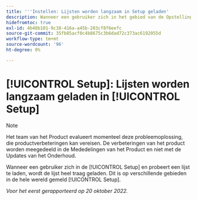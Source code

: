 ```yaml
---
title: '''Instellen: Lijsten worden langzaam in Setup geladen'
description: Wanneer een gebruiker zich in het gebied van de Opstelling bevindt en probeert om een lijst te laden, laadt de lijst zeer langzaam. Dit is gemeld op diverse gebieden door Opstelling.
hidefromtoc: true
exl-id: 4b48b101-9c38-416a-a45b-203cf8f6eefc
source-git-commit: 35fb85acf0c4b8675c3b6dad72c373ac6192055d
workflow-type: tm+mt
source-wordcount: '96'
ht-degree: 0%

---
```


# [!UICONTROL Setup]: Lijsten worden langzaam geladen in [!UICONTROL Setup]

<!--Converted to story-->

>[!NOTE]
>
>Het team van het Product evalueert momenteel deze probleemoplossing, die productverbeteringen kan vereisen. De verbeteringen van het product worden meegedeeld in de Mededelingen van het Product en niet met de Updates van het Onderhoud.

Wanneer een gebruiker zich in de [!UICONTROL Setup] en probeert een lijst te laden, wordt de lijst heel traag geladen. Dit is op verschillende gebieden in de hele wereld gemeld [!UICONTROL Setup].

_Voor het eerst gerapporteerd op 20 oktober 2022._
